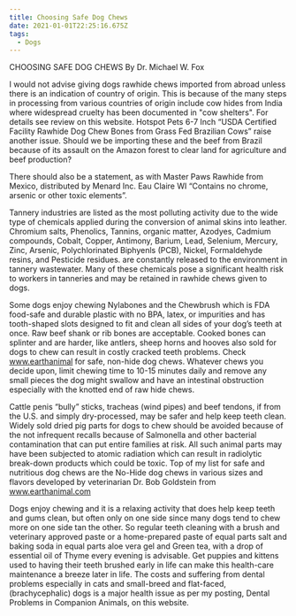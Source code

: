 ```yaml
---
title: Choosing Safe Dog Chews
date: 2021-01-01T22:25:16.675Z
tags:
  - Dogs
---
```

CHOOSING SAFE DOG CHEWS By Dr. Michael W. Fox 

 I would not advise giving dogs rawhide chews imported from abroad unless there is an indication of country of origin. This is because of the many steps in processing from various countries of origin include cow hides from India where widespread cruelty has been documented in "cow shelters". For details see review on this website.  Hotspot Pets 6-7 Inch “USDA Certified Facility Rawhide Dog Chew Bones from Grass Fed Brazilian Cows” raise another issue. Should we be importing these and the beef from Brazil because of its assault on the Amazon forest to clear land for agriculture and beef production?

There should also be a statement, as with Master Paws Rawhide from Mexico, distributed by Menard Inc. Eau Claire WI  “Contains no chrome, arsenic or other toxic elements”. 

Tannery industries are listed as the most polluting activity due to the wide type of chemicals applied during the conversion of animal skins into leather. Chromium salts, Phenolics, Tannins, organic matter, Azodyes, Cadmium compounds, Cobalt, Copper, Antimony, Barium, Lead, Selenium, Mercury, Zinc, Arsenic, Polychlorinated Biphyenls (PCB), Nickel, Formaldehyde resins, and Pesticide residues. are constantly released to the environment in tannery wastewater. Many of these chemicals pose a significant health risk to workers in tanneries and may be retained in rawhide chews given to dogs.

Some dogs enjoy chewing Nylabones and the Chewbrush which is FDA food-safe and durable plastic with no BPA, latex, or impurities and has tooth-shaped slots designed to fit and clean all sides of your dog’s teeth at once. Raw beef shank or rib bones are acceptable. Cooked bones can splinter and are harder, like antlers, sheep horns and hooves also sold for dogs to chew can result in costly cracked teeth problems. Check www.earthanimal for safe, non-hide dog chews.  Whatever chews you decide upon, limit chewing time to 10-15 minutes daily and remove any small pieces the dog might swallow and have an intestinal obstruction especially with the knotted end of raw hide chews.

 Cattle penis “bully” sticks, tracheas (wind pipes) and beef tendons, if from the U.S. and simply dry-processed, may be safer and help keep teeth clean. Widely sold dried pig parts for dogs to chew should be avoided because of the not infrequent recalls because of Salmonella and other bacterial contamination that can put entire families at risk. All such animal parts may have been subjected to atomic radiation which can result in radiolytic break-down products which could be toxic.
Top of my list for safe and nutritious dog chews are the No-Hide dog chews in various sizes and flavors developed by veterinarian Dr. Bob Goldstein from www.earthanimal.com


Dogs enjoy chewing and it is a relaxing activity that does help keep teeth and gums clean, but often only on one side since many dogs tend to chew more on one side tan the other. So regular teeth cleaning with a brush and veterinary approved paste or a home-prepared paste of equal parts salt and baking soda in equal parts aloe vera gel and Green tea, with a drop of essential oil of Thyme every evening is advisable. Get puppies and kittens used to having their teeth brushed early in life can make this health-care maintenance a breeze later in life. The costs and suffering from dental problems especially in cats and small-breed and flat-faced, (brachycephalic) dogs is a major health issue as per my posting, Dental Problems in Companion Animals, on this website.
